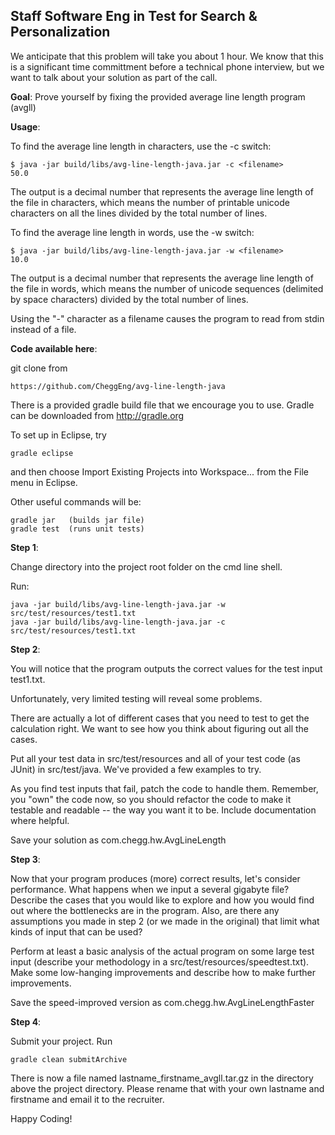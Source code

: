 Staff Software Eng in Test for Search & Personalization
-----------------------


We anticipate that this problem will take you about 1 hour. We know that this is a significant time committment before a technical phone interview, but we want to talk about your solution as part of the call.

__Goal__: Prove yourself by fixing the provided average line length program (avgll)

__Usage__: 

To find the average line length in characters, use the -c switch:

    $ java -jar build/libs/avg-line-length-java.jar -c <filename>
    50.0

The output is a decimal number that represents the average line length of the file in characters, which means the number of printable unicode characters on all the lines divided by the total number of lines.


To find the average line length in words, use the -w switch:

    $ java -jar build/libs/avg-line-length-java.jar -w <filename>
    10.0
    
The output is a decimal number that represents the average line length of the file in words, which means the number of unicode sequences (delimited by space characters) divided by the total number of lines.

Using the "-" character as a filename causes the program to read from stdin instead of a file.

__Code available here__: 
    
git clone from

    https://github.com/CheggEng/avg-line-length-java
    
There is a provided gradle build file that we encourage you to use. Gradle can be downloaded from http://gradle.org

To set up in Eclipse, try
    
    gradle eclipse

and then choose Import Existing Projects into Workspace... from the File menu in Eclipse.

Other useful commands will be:
    
    gradle jar   (builds jar file)
    gradle test  (runs unit tests)

__Step 1__:

Change directory into the project root folder on the cmd line shell.

Run:

    java -jar build/libs/avg-line-length-java.jar -w src/test/resources/test1.txt
    java -jar build/libs/avg-line-length-java.jar -c src/test/resources/test1.txt


__Step 2__:

You will notice that the program outputs the correct values for the test input test1.txt.

Unfortunately, very limited testing will reveal some problems.

There are actually a lot of different cases that you need to test to get the calculation right. We want to see how you think about figuring out all the cases. 

Put all your test data in src/test/resources and all of your test code (as JUnit) in src/test/java. We've provided a few examples to try.

As you find test inputs that fail, patch the code to handle them. Remember, you "own" the code now, so you should refactor the code to make it testable and readable -- the way you want it to be. Include documentation where helpful.

Save your solution as com.chegg.hw.AvgLineLength

__Step 3__:

Now that your program produces (more) correct results, let's consider performance. What happens when we input a several gigabyte file? Describe the cases that you would like to explore and how you would find out where the bottlenecks are in the program. Also, are there any assumptions you made in step 2 (or we made in the original) that limit what kinds of input that can be used?

Perform at least a basic analysis of the actual program on some large test input (describe your methodology in a src/test/resources/speedtest.txt). Make some low-hanging improvements and describe how to make further improvements.

Save the speed-improved version as com.chegg.hw.AvgLineLengthFaster

__Step 4__:

Submit your project. Run

    gradle clean submitArchive
    
There is now a file named lastname_firstname_avgll.tar.gz in the directory above the project directory. Please rename that with your own lastname and firstname and email it to the recruiter.

Happy Coding!
